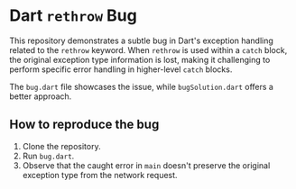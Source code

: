 # Dart `rethrow` Bug

This repository demonstrates a subtle bug in Dart's exception handling related to the `rethrow` keyword. When `rethrow` is used within a `catch` block, the original exception type information is lost, making it challenging to perform specific error handling in higher-level `catch` blocks. 

The `bug.dart` file showcases the issue, while `bugSolution.dart` offers a better approach.

## How to reproduce the bug

1. Clone the repository.
2. Run `bug.dart`.
3. Observe that the caught error in `main` doesn't preserve the original exception type from the network request.